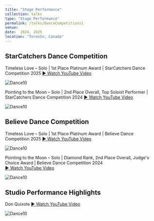 ```yaml
---
title: "Stage Performance"
collection: talks
type: "Stage Performance"
permalink: /talks/DanceCompetitions1
venue: 
date:  2024, 2025
location: "Toronto, Canada"
---
```


## StarCatchers Dance Competition
Timeless Love – Solo | 1st Place Platinum Award | StarCatchers Dance Competition 2025
<a href="https://youtu.be/isbpR2lO6R4" target="_blank" rel="noopener">▶️ Watch YouTube Video</a>

![Dance10](https://tiffanyjtfu.github.io/TiffanyFu/images/dancetimelessloveb1.JPG)

Pointing to the Moon – Solo | 2nd Place Overall, Top Soloist Performer | StarCatchers Dance Competition 2024
<a href="https://youtu.be/isbpR2lO6R4" target="_blank" rel="noopener">▶️ Watch YouTube Video</a>

![Dance10](https://tiffanyjtfu.github.io/TiffanyFu/images/dancepointingtothemoons.PNG)

## Believe Dance Competition
Timeless Love – Solo | 1st Place Platinum Award | Believe Dance Competition 2025
<a href="https://youtu.be/isbpR2lO6R4" target="_blank" rel="noopener">▶️ Watch YouTube Video</a>

![Dance10](https://tiffanyjtfu.github.io/TiffanyFu/images/dancetimelesslovewb.PNG)

Pointing to the Moon – Solo | Diamond Rank, 2nd Place Overall, Judge's Choice Award | Believe Dance Competition 2024  
<a href="https://youtu.be/isbpR2lO6R4" target="_blank" rel="noopener">▶️ Watch YouTube Video</a>

![Dance10](https://tiffanyjtfu.github.io/TiffanyFu/images/dancepointingtothemoonb.PNG)

## Studio Performance Highlights
Don Quixote
<a href="https://youtu.be/isbpR2lO6R4" target="_blank" rel="noopener">▶️ Watch YouTube Video</a>

![Dance10](https://tiffanyjtfu.github.io/TiffanyFu/images/danceballet2.JPEG)




